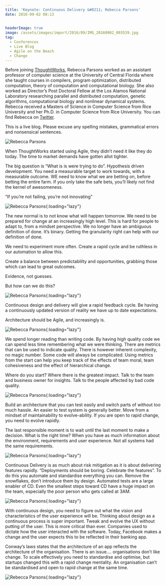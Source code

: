 ```yaml
---
title: 'Keynote: Continuous Delivery &#8211; Rebecca Parsons'
date: 2016-09-02 08:13
  
 
headerImage: true
image: /assets/images/import/2016/09/IMG_20160902_093539.jpg
tag:
  - Conferences
  - Live Blog
  - Agile on the Beach
  - Change
---
```

<span style="font-weight: 400;">Before joining </span>[<span style="font-weight: 400;">ThoughtWorks</span>](https://www.thoughtworks.com/)<span style="font-weight: 400;">, Rebecca Parsons worked as an assistant professor of computer science at the University of Central Florida where she taught courses in compilers, program optimization, distributed computation, theory of computation and computational biology. She also worked as Director’s Post Doctoral Fellow at the Los Alamos National Laboratory researching parallel and distributed computation, genetic algorithms, computational biology and nonlinear dynamical systems. Rebecca received a Masters of Science in Computer Science from Rice University and her Ph.D. in Computer Science from Rice University. You can find Rebecca on </span>[<span style="font-weight: 400;">Twitter</span>](https://twitter.com/rebeccaparsons)<span style="font-weight: 400;">.</span>

<span style="font-weight: 400;">This is a live blog. Please excuse any spelling mistakes, grammatical errors and nonsensical sentences.</span>

![Rebecca Parsons](/assets/images/import/2016/09/IMG_20160902_090802.jpg)

When ThoughtWorks started using Agile, they didn&#8217;t need it like they do today. The time to market demands have gotten allot tighter.

The big question is &#8220;What is is were trying to do&#8221;. Hypothesis driven development. You need a measurable target to work towards, with a measurable outcome. WE need to know what we are betting on, before betting the entire farm. If you only take the safe bets, you&#8217;ll likely not find the kernel of awesomeness.

&#8220;If you&#8217;re not failing, you&#8217;re not innovating&#8221;

![Rebecca Parsons](/assets/images/import/2016/09/IMG_20160902_091108.jpg){:loading="lazy"}

The new normal is to not know what will happen tomorrow. We need to be prepared for change at an increasingly high level. This is hard for people to adapt to, from a mindset perspective. We no longer have an ambiguous definition of done. It&#8217;s binary. Getting the granularity right can help with our definition of done.

We need to experiment more often. Create a rapid cycle and be ruthless in our automation to allow this.

Create a balance between predictablilty and opportunities, grabbing those which can lead to great outcomes.

Evidence, not guesses.

But how can we do this?

![Rebecca Parsons](/assets/images/import/2016/09/IMG_20160902_091712.jpg){:loading="lazy"}

Continuous design and delivery will give a rapid feedback cycle. Be having a continuously updated version of reality we have up to date expectations.

Architecture should be Agile, and increasingly is.

![Rebecca Parsons](/assets/images/import/2016/09/IMG_20160902_091912.jpg){:loading="lazy"}

We spend longer reading than writing code. By having high quality code we can spend less time remembering what we were thinking. There are metrics that can be used to indicate quality. There is however inherent complexity, no magic number. Some code will always be complicated. Using metrics from the start can help you keep track of the effects of team moral, team cohesiveness and the effect of hierarchical change.

Where do you start? Where there is the greatest impact. Talk to the team and business owner for insights. Talk to the people affected by bad code quality.

![Rebecca Parsons](/assets/images/import/2016/09/IMG_20160902_092455.jpg){:loading="lazy"}

Build an architecture that you can test easily and switch parts of without too much hassle. An easier to test system is generally better. Move from a mindset of maintainability to evolve-ability. If you are open to rapid change, you need to evolve rapidly.

The last responsible moment is to wait until the last moment to make a decision. What is the right time? When you have as much information about the environment, requirements and user experience. Not all systems had the same requirements.

![Rebecca Parsons](/assets/images/import/2016/09/IMG_20160902_093032.jpg){:loading="lazy"}

Continuous Delivery is as much about risk mitigation as it is about delivering features rapidly. &#8220;Deployments should be boring. Celebrate the features&#8221;. To do this you automate and standardise everything you can. Remove the snowflakes, don&#8217;t introduce them by design. Automated tests are a large enabler of CD. Even the smallest steps toward CD have a huge impact on the team, especially the poor person who gets called at 3AM.

![Rebecca Parsons](/assets/images/import/2016/09/IMG_20160902_093539.jpg){:loading="lazy"}

With continuous design, you need to figure out what the vision and characteristics of the user experience will be. Thinking about design as a continuous process is super important. Tweak and evolve the UX without putting of the user. This is more critical than ever. Companies used to dictate how the user interacted with the software. Today, Facebook makes a change and the user expects this to be reflected in their banking app.

Conway&#8217;s laws states that the architecture of an app reflects the architecture of the organisation. There is an issue&#8230;. organisations don&#8217;t like change. To scale effectively you need to standardise and optimise, but startups changed this with a rapid change mentality. An organisation can&#8217;t be standardised and open to rapid change at the same time.

![Rebecca Parsons](/assets/images/import/2016/09/IMG_20160902_094235.jpg){:loading="lazy"}
